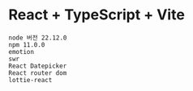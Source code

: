 # React + TypeScript + Vite

```
node 버전 22.12.0
npm 11.0.0
emotion
swr
React Datepicker
React router dom
lottie-react
```
